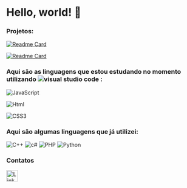 # Hello, world! 👋

### Projetos:

[![Readme Card](https://github-readme-stats.vercel.app/api/pin/?username=PedroEdu9&repo=pedroedu9.github.io)](https://github.com/PedroEdu9/PedroEdu9.github.io)

[![Readme Card](https://github-readme-stats.vercel.app/api/pin/?username=PedroEdu9&repo=pokedexJS)](https://github.com/PedroEdu9/pokedexJS)



### Aqui são as linguagens que estou estudando no momento utilizando ![visual studio code](https://img.shields.io/badge/Visual_Studio_Code-0078D4?style=for-the-badge&logo=visual%20studio%20code&logoColor=white) :


![JavaScript](https://img.shields.io/badge/JavaScript-323330?style=for-the-badge&logo=javascript&logoColor=F7DF1E)

![Html](https://img.shields.io/badge/HTML5-E34F26?style=for-the-badge&logo=html5&logoColor=white)

![CSS3](https://img.shields.io/badge/CSS3-1572B6?style=for-the-badge&logo=css3&logoColor=white)

### Aqui são algumas linguagens que já utilizei:

![C++](https://img.shields.io/badge/C%2B%2B-00599C?style=for-the-badge&logo=c%2B%2B&logoColor=white)
![c#](https://img.shields.io/badge/C%23-239120?style=for-the-badge&logo=c-sharp&logoColor=white)
![PHP](https://img.shields.io/badge/PHP-777BB4?style=for-the-badge&logo=php&logoColor=white)
![Python](https://img.shields.io/badge/Python-FFD43B?style=for-the-badge&logo=python&logoColor=blue)

### Contatos
[<img src='https://img.shields.io/badge/LinkedIn-0077B5?style=for-the-badge&logo=linkedin&logoColor=white' alt='Linkedin' height='30'>](https://www.linkedin.com/in/pedroeduardo9/)
